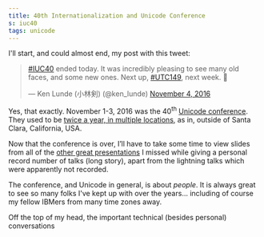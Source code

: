 ```yaml
---
title: 40th Internationalization and Unicode Conference
s: iuc40
tags: unicode
---
```


I'll start, and could almost end, my post with this tweet:

<blockquote class="twitter-tweet" data-partner="tweetdeck"><p lang="en" dir="ltr"><a href="https://twitter.com/hashtag/IUC40?src=hash">#IUC40</a> ended today. It was incredibly pleasing to see many old faces, and some new ones. Next up, <a href="https://twitter.com/hashtag/UTC149?src=hash">#UTC149</a>, next week. 🍷</p>&mdash; Ken Lunde (小林剣) (@ken_lunde) <a href="https://twitter.com/ken_lunde/status/794389905145151488">November 4, 2016</a></blockquote><script async src="//platform.twitter.com/widgets.js" charset="utf-8"></script>

Yes, that exactly. November 1-3, 2016 was the 40<sup>th</sup> [Unicode conference](http://www.unicodeconference.org).
They used to be [twice a year, in multiple locations](http://www.unicodeconference.org/past-conferences.htm), as in,
outside of Santa Clara, California, USA.

Now that the conference is over, I’ll have to take some time to view slides from all of the
[other great presentations](http://www.unicodeconference.org/program.htm) I missed while
giving a personal record number of talks (long story), apart from the lightning talks which 
were apparently not recorded.

The conference, and Unicode in general, is about _people_. It is always great to see so many
folks I've kept up with over the years… including of course my fellow IBMers from
many time zones away.

Off the top of my head, the important technical (besides personal) conversations 